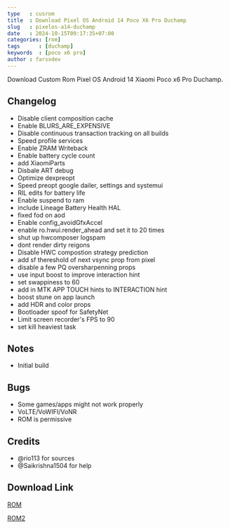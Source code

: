 ```yaml
---
type   : cusrom
title  : Download Pixel OS Android 14 Poco X6 Pro Duchamp
slug   : pixelos-a14-duchamp
date   : 2024-10-15T09:17:35+07:00
categories: [rom]
tags      : [duchamp]
keywords  : [poco x6 pro]
author : farsxdev
---
```


Download Custom Rom Pixel OS Android 14 Xiaomi Poco x6 Pro Duchamp.

## Changelog
- Disable client composition cache
- Enable BLURS_ARE_EXPENSIVE
- Disable continuous transaction tracking on all builds
- Speed profile services
- Enable ZRAM Writeback
- Enable battery cycle count
- add XiaomiParts
- Disbale ART debug 
- Optimize dexpreopt
- Speed preopt google dailer, settings and systemui
- RIL edits for battery life
- Enable suspend to ram
- include Lineage Battery Health HAL
- fixed fod on aod
- Enable config_avoidGfxAccel
- enable ro.hwui.render_ahead and set it to 20 times 
- shut up hwcomposer logspam
- dont render dirty reigons
- Disable HWC compostion strategy prediction
- add sf thereshold of next vsync prop from pixel
- disable a few PQ oversharpenning props
- use input boost to improve interaction hint
- set swappiness to 60
- add in MTK APP TOUCH hints to INTERACTION hint
- boost stune on app launch
- add HDR and color props
- Bootloader spoof for SafetyNet
- Limit screen recorder's FPS to 90
- set kill heaviest task



## Notes
- Initial build

## Bugs
- Some games/apps might not work properly 
- VoLTE/VoWIFI/VoNR
- ROM is permissive 

## Credits
- @rio113 for sources
- @Saikrishna1504 for help


## Download Link
[ROM](https://drive.google.com/uc?id=1k46pO8xGY_kRGcB_4w-gLXetDcKhFRqv&export=download)

[ROM2](https://modemirror.in/0:findpath?id=1Nx4_sKfrtw-3FyHc3rfY2Thri-7nyvxJ)

